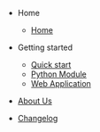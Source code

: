 - Home
  - [Home](README.md)

- Getting started

  - [Quick start](getting-started/getting-started.md)
  - [Python Module](getting-started/python-module.md)
  - [Web Application](getting-started/web-application.md)

- [About Us](about-us.md)
- [Changelog](changelog.md)